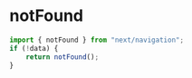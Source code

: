 # notFound

```jsx
import { notFound } from "next/navigation";
if (!data) {
    return notFound();
}
```
